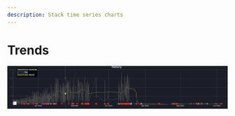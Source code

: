 ```yaml
---
description: Stack time series charts
---
```


# Trends

![](../.gitbook/assets/image%20%286%29.png)

